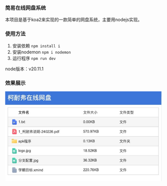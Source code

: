 ### 简易在线网盘系统

本项目是基于koa2来实现的一款简单的网盘系统，主要用nodejs实现。

### 使用方法

1. 安装依赖  ```npm install i```
2. 安装nodemon ```npm i nodemon```
3. 运行程序 ```npm run dev```

node版本：v20.11.1

### 效果展示

![图片](https://raw.githubusercontent.com/boldiy/eiwen-disk/master/doc/image.png)



